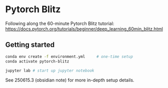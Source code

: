 # Pytorch Blitz

Following along the 60-minute Pytorch Blitz tutorial: https://docs.pytorch.org/tutorials/beginner/deep_learning_60min_blitz.html

## Getting started

```bash
conda env create -f environment.yml     # one-time setup
conda activate pytorch-blitz

jupyter lab # start up jupyter notebook
```

See 250615.3 (obsidian note) for more in-depth setup details.

